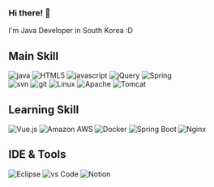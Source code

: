 ### Hi there! 👋

I'm Java Developer in South Korea :D

## Main Skill

![java](https://img.shields.io/badge/-java-007396?style=for-the-badge&logo=java&logoColor=ffffff)
![HTML5](https://img.shields.io/badge/-HTML5-F05032?style=for-the-badge&logo=html5&logoColor=ffffff)
![javascript](https://img.shields.io/badge/-javascript-F7DF1E?style=for-the-badge&logo=javascript&logoColor=ffffff)
![jQuery](https://img.shields.io/badge/-jQuery-0769AD?style=for-the-badge&logo=jQuery&logoColor=ffffff)
![Spring](https://img.shields.io/badge/-Spring-DB33F?style=for-the-badge&logo=Spring&logoColor=ffffff)
<br/>
![svn](https://img.shields.io/badge/-Subversion-809CC9?style=for-the-badge&logo=Subversion&logoColor=ffffff)
![git](https://img.shields.io/badge/-git-F05032?style=for-the-badge&logo=git&logoColor=ffffff)
![Linux](https://img.shields.io/badge/-Linux-FCC624?style=for-the-badge&logo=Linux&logoColor=000000)
![Apache](https://img.shields.io/badge/-Apache-D22128?style=for-the-badge&logo=Apache&logoColor=ffffff)
![Tomcat](https://img.shields.io/badge/-ApacheTomcat-F8DC75?style=for-the-badge&logo=ApacheTomcat&logoColor=000000)

## Learning Skill

![Vue.js](https://img.shields.io/badge/-Vue.js-4FC08D?style=for-the-badge&logo=Vue.js&logoColor=ffffff)
![Amazon AWS](https://img.shields.io/badge/-AmazonAWS-232F3E?style=for-the-badge&logo=AmazonAWS&logoColor=ffffff)
![Docker](https://img.shields.io/badge/-Docker-2496ED?style=for-the-badge&logo=Docker&logoColor=ffffff)
![Spring Boot](https://img.shields.io/badge/-SpringBoot-6DB33F?style=for-the-badge&logo=SpringBoot&logoColor=ffffff)
![Nginx](https://img.shields.io/badge/-Nginx-009639?style=for-the-badge&logo=Nginx&logoColor=ffffff)

## IDE & Tools

![Eclipse](https://img.shields.io/badge/-EclipseIDE-2C2255?style=for-the-badge&logo=EclipseIDE&logoColor=ffffff)
![vs Code](https://img.shields.io/badge/-VisualStudioCode-007ACC?style=for-the-badge&logo=VisualStudioCode&logoColor=ffffff)
![Notion](https://img.shields.io/badge/-Notion-000000?style=for-the-badge&logo=Notion&logoColor=ffffff)



<!--
**Chiptune93/Chiptune93** is a ✨ _special_ ✨ repository because its `README.md` (this file) appears on your GitHub profile.

Here are some ideas to get you started:

- 🔭 I’m currently working on ...
- 🌱 I’m currently learning ...
- 👯 I’m looking to collaborate on ...
- 🤔 I’m looking for help with ...
- 💬 Ask me about ...
- 📫 How to reach me: ...
- 😄 Pronouns: ...
- ⚡ Fun fact: ...
-->
